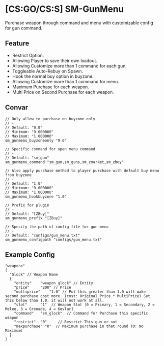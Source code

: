 # [CS:GO/CS:S] SM-GunMenu
Purchase weapon through command and menu with customizable config for gun command.

## Feature
- Restrict Option.
- Allowing Player to save their own loadout.
- Allowing Customize more than 1 command for each gun.
- Toggleable Auto-Rebuy on Spawn.
- Hook the normal buy option in buyzone.
- Allowing Customize more than 1 command for menu.
- Maximum Purchase for each weapon.
- Multi Price on Second Purchase for each weapon.

## Convar
```
// Only allow to purchase on buyzone only
// -
// Default: "0.0"
// Minimum: "0.000000"
// Maximum: "1.000000"
sm_gunmenu_buyzoneonly "0.0"

// Specific command for open menu command
// -
// Default: "sm_gun"
sm_gunmenu_command "sm_gun,sm_guns,sm_zmarket,sm_zbuy"

// Also apply purchase method to player purchase with default buy menu from buyzone
// -
// Default: "1.0"
// Minimum: "0.000000"
// Maximum: "1.000000"
sm_gunmenu_hookbuyzone "1.0"

// Prefix for plugin
// -
// Default: "[ZBuy]"
sm_gunmenu_prefix "[ZBuy]"

// Specify the path of config file for gun menu
// - 
// Default: "configs/gun_menu.txt"
sm_gunmenu_configpath "configs/gun_menu.txt"
```

## Example Config
```
"weapons"
{
  "Glock" // Weapon Name
  {
    "entity"    "weapon_glock" // Entity
    "price"     "200" // Price
    "multiprice"	"1.0" // Put this greater than 1.0 will make second purchase cost more. (cost: Original_Price * MultiPrice) Set this below than 1.0, it will not work at all. 
    "slot"		"1"  // Weapon Slot [0 = Primary, 1 = Secondary, 2 = Melee, 3 = Grenade, 4 = Kevlar]
    "command"	"sm_glock"  // Command for Purchase this specific weapon
    "restrict"	"0"     // Restrict This gun or not
    "maxpurchase" "0"  // Maximum purchase in that round (0: No Maximum)
  }
}
```


